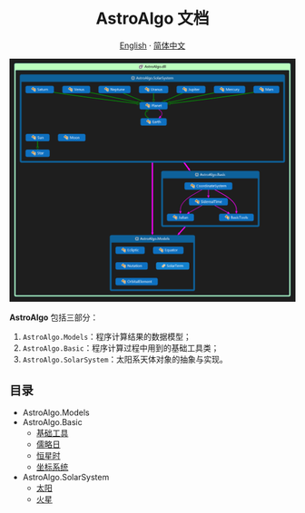 <p align="center">
    <h1 align="center">AstroAlgo 文档</h2>
</p>

<p align="center">
    <a href="/docs/en">English</a>
    ·
    <a href="/docs/zh">简体中文</a>
</p>

![](/docs/imgs/class.png)

**AstroAlgo** 包括三部分：

1. `AstroAlgo.Models`：程序计算结果的数据模型；
2. `AstroAlgo.Basic`：程序计算过程中用到的基础工具类；
3. `AstroAlgo.SolarSystem`：太阳系天体对象的抽象与实现。

## 目录

- AstroAlgo.Models
- AstroAlgo.Basic
  - [基础工具](/docs/zh/BasicTools.md)
  - [儒略日](/docs/zh/Julian.md)
  - [恒星时](/docs/zh/SiderealTime.md)
  - [坐标系统](/docs/zh/CoordinateSystem.md)
- AstroAlgo.SolarSystem
  - [太阳](/docs/zh/Sun.md)
  - [火星](/docs/zh/Mars.md)